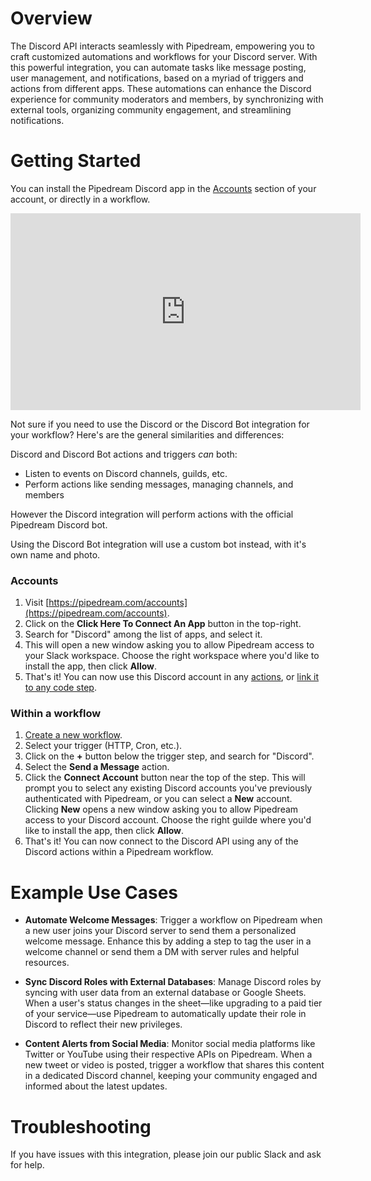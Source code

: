 # Overview

The Discord API interacts seamlessly with Pipedream, empowering you to craft customized automations and workflows for your Discord server. With this powerful integration, you can automate tasks like message posting, user management, and notifications, based on a myriad of triggers and actions from different apps. These automations can enhance the Discord experience for community moderators and members, by synchronizing with external tools, organizing community engagement, and streamlining notifications.

# Getting Started

You can install the Pipedream Discord app in the [Accounts](https://pipedream.com/accounts) section of your account, or directly in a workflow.

<iframe width="560" height="315" src="https://www.youtube.com/embed/IaKs8oA1-5g" title="YouTube video player" frameborder="0" allow="accelerometer; autoplay; clipboard-write; encrypted-media; gyroscope; picture-in-picture" allowfullscreen></iframe>

Not sure if you need to use the Discord or the Discord Bot integration for your workflow? Here's are the general similarities and differences:

Discord and Discord Bot actions and triggers _can_ both:

* Listen to events on Discord channels, guilds, etc.
* Perform actions like sending messages, managing channels, and members

However the Discord integration will perform actions with the official Pipedream Discord bot.

Using the Discord Bot integration will use a custom bot instead, with it's own name and photo.

### Accounts

1. Visit [https://pipedream.com/accounts](https://pipedream.com/accounts).
2. Click on the **Click Here To Connect An App** button in the top-right.
3. Search for "Discord" among the list of apps, and select it.
4. This will open a new window asking you to allow Pipedream access to your Slack workspace. Choose the right workspace where you'd like to install the app, then click **Allow**.
5. That's it! You can now use this Discord account in any [actions](#workflow-actions), or [link it to any code step](/connected-accounts/#connecting-accounts).

### Within a workflow

1. [Create a new workflow](https://pipedream.com/new).
2. Select your trigger (HTTP, Cron, etc.).
3. Click on the **+** button below the trigger step, and search for "Discord".
4. Select the **Send a Message** action.
5. Click the **Connect Account** button near the top of the step. This will prompt you to select any existing Discord accounts you've previously authenticated with Pipedream, or you can select a **New** account. Clicking **New** opens a new window asking you to allow Pipedream access to your Discord account. Choose the right guilde where you'd like to install the app, then click **Allow**.
6. That's it! You can now connect to the Discord API using any of the Discord actions within a Pipedream workflow.

# Example Use Cases

- **Automate Welcome Messages**: Trigger a workflow on Pipedream when a new user joins your Discord server to send them a personalized welcome message. Enhance this by adding a step to tag the user in a welcome channel or send them a DM with server rules and helpful resources.

- **Sync Discord Roles with External Databases**: Manage Discord roles by syncing with user data from an external database or Google Sheets. When a user's status changes in the sheet—like upgrading to a paid tier of your service—use Pipedream to automatically update their role in Discord to reflect their new privileges.

- **Content Alerts from Social Media**: Monitor social media platforms like Twitter or YouTube using their respective APIs on Pipedream. When a new tweet or video is posted, trigger a workflow that shares this content in a dedicated Discord channel, keeping your community engaged and informed about the latest updates.


# Troubleshooting

If you have issues with this integration, please join our public Slack and ask for help.
